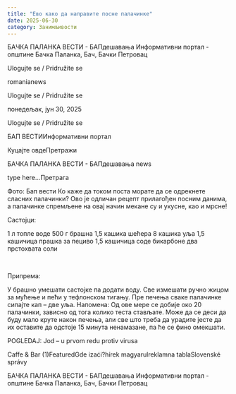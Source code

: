 ```yaml
---
title: "Ево како да направите посне палачинке"
date: 2025-06-30
category: Занимљивости
---
```


БАЧКА ПАЛАНКА ВЕСТИ - БАПдешавања Информативни портал - општине Бачка Паланка, Бач, Бачки Петровац

Ulogujte se / Pridružite se

romanianews

Ulogujte se / Pridružite se

понедељак, јун 30, 2025

Ulogujte se / Pridružite se

БАП ВЕСТИИнформативни портал

Куцајте овдеПретражи

БАЧКА ПАЛАНКА ВЕСТИ - БАПдешавања news

type here...Претрага

Фото: Бап вести
            Ко каже да током поста морате да се одрекнете сласних палачинки? Ово је одличан рецепт прилагођен посним данима, а палачинке спремљене на овај начин мекане су и укусне, као и мрсне!

Састојци:

1 л топле воде
500 г брашна
1,5 кашика шећера
8 кашика уља
1,5 кашичица прашка за пециво
1,5 кашичица соде бикарбоне
два прстохвата соли

 


Припрема:


У брашно умешати састојке па додати воду. Све измешати ручно жицом за мућење и пећи у тефлонском тигању. Пре печења сваке палачинке сипајте кап – две уља.
Напомена: Од ове мере се добије око 20 палачинки, зависно од тога колико теста стављате. Може да се деси да буду мало круте након печења, али све што треба да урадите јесте да их оставите да одстоје 15 минута ненамазане, па ће се фино омекшати.


POGLEDAJ: Jod – u prvom redu protiv virusa

Caffe & Bar (1)FeaturedGde izaći?hírek magyarulreklamna tablaSlovenské správy

БАЧКА ПАЛАНКА ВЕСТИ - БАПдешавања Информативни портал - општине Бачка Паланка, Бач, Бачки Петровац
